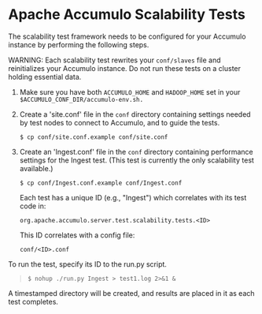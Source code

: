 Apache Accumulo Scalability Tests
=================================

The scalability test framework needs to be configured for your Accumulo
instance by performing the following steps.

WARNING: Each scalability test rewrites your `conf/slaves` file and reinitializes
your Accumulo instance. Do not run these tests on a cluster holding essential
data.

1.  Make sure you have both `ACCUMULO_HOME` and `HADOOP_HOME` set in your
    `$ACCUMULO_CONF_DIR/accumulo-env.sh.`

2.  Create a 'site.conf' file in the `conf` directory containing settings
    needed by test nodes to connect to Accumulo, and to guide the tests.

    `$ cp conf/site.conf.example conf/site.conf`

3.  Create an 'Ingest.conf' file in the `conf` directory containing performance
    settings for the Ingest test. (This test is currently the only scalability
    test available.)

    `$ cp conf/Ingest.conf.example conf/Ingest.conf`

    Each test has a unique ID (e.g., "Ingest") which correlates with its test
    code in:

    `org.apache.accumulo.server.test.scalability.tests.<ID>`

    This ID correlates with a config file:

    `conf/<ID>.conf`

To run the test, specify its ID to the run.py script.

> `$ nohup ./run.py Ingest > test1.log 2>&1 &`

A timestamped directory will be created, and results are placed in it as each
test completes.

